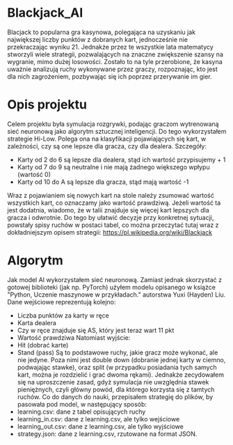 # Blackjack_AI

Blacjack to popularna gra kasynowa, polegająca na uzyskaniu jak największej liczby punktów z dobranych kart, jednocześnie nie przekraczając wyniku 21. Jednakże przez te wszystkie lata matematycy stworzyli wiele strategii, pozwalających na znaczne zwiększenie szansy na wygranie, mimo dużej losowości. Zostało to na tyle przerobione, że kasyna uważnie analizują ruchy wykonywane przez graczy, rozpoznając, kto jest dla nich zagrożeniem, pozbywając się ich poprzez przerywanie im gier.

# Opis projektu

Celem projektu była symulacja rozgrywki, podając graczom wytrenowaną sieć neuronową jako algorytm sztucznej inteligencji. Do tego wykorzystałem strategie Hi-Low. Polega ona na klasyfikacji pojawiających się kart, w zależności, czy są one lepsze dla gracza, czy dla dealera. Szczegóły:
- Karty od 2 do 6 są lepsze dla dealera, stąd ich wartość przypisujemy + 1
- Karty od 7 do 9 są neutralne i nie mają żadnego większego wpłypu (wartość 0)
- Karty od 10 do A są lepsze dla gracza, stąd mają wartość -1

Wraz z pojawianiem się nowych kart na stole należy zsumować wartość wszystkich kart, co oznaczamy jako wartość prawdziwą. Jeżeli wartość ta jest dodatnia, wiadomo, że w talii znajduje się więcej kart lepszych dla gracza i odwrotnie. Do tego by ułatwić decyzje przy konkretnej sytuacji, powstały spisy ruchów w postaci tabel, co można przeczytać tutaj wraz z dokładniejszym opisem strategii: https://pl.wikipedia.org/wiki/Blackjack

# Algorytm
Jak model AI wykorzystałem sieć neuronową. Zamiast jednak skorzystać z gotowej biblioteki (jak np. PyTorch) użyłem modelu opisanego w książce "Python, Uczenie maszynowe w przykładach." autorstwa Yuxi (Hayden) Liu. Dane wejściowe reprezentują kolejno:
- Liczba punktów za karty w ręce
- Karta dealera
- Czy w ręce znajduje się AS, który jest teraz wart 11 pkt
- Wartość prawdziwa
Natomiast wyjście:
- Hit (dobrać karte)
- Stand (pass)
Są to podstawowe ruchy, jakie gracz może wykonać, ale nie jedyne. Poza nimi jest double down (dobranie jednej karty w ciemno, podwajając stawke), oraz split (w przypadku posiadania tych samych kart, można je rozdzielić i grać dwoma rękami). Jednakże zecydowałem się na uproszczenie zasad, gdyż symulacja nie uwzględnia stawek pieniężnych, czyli główny powód, dla którego korzysta się z tamtych ruchów.
Co do danych do nauki, przepisałem strategię do plików, by pasowała pod model, w następujący sposób:
- learning.csv: dane z tabel opisujących ruchy
- learning_in.csv: dane z learning.csv, ale tylko wejściowe
- learning_out.csv: dane z learning.csv, ale tylko wyjściowe
- strategy.json: dane z learning.csv, rzutowane na format JSON.
